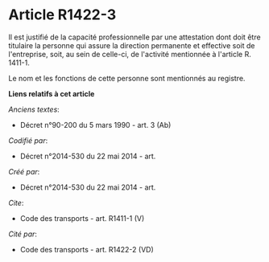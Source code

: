 # Article R1422-3

Il est justifié de la capacité professionnelle par une attestation dont doit être titulaire la personne qui assure la
direction permanente et effective soit de l'entreprise, soit, au sein de celle-ci, de l'activité mentionnée à l'article R.
1411-1.

Le nom et les fonctions de cette personne sont mentionnés au registre.

**Liens relatifs à cet article**

_Anciens textes_:

  - Décret n°90-200 du 5 mars 1990 - art. 3 (Ab)

_Codifié par_:

  - Décret n°2014-530 du 22 mai 2014 - art.

_Créé par_:

  - Décret n°2014-530 du 22 mai 2014 - art.

_Cite_:

  - Code des transports - art. R1411-1 (V)

_Cité par_:

  - Code des transports - art. R1422-2 (VD)
